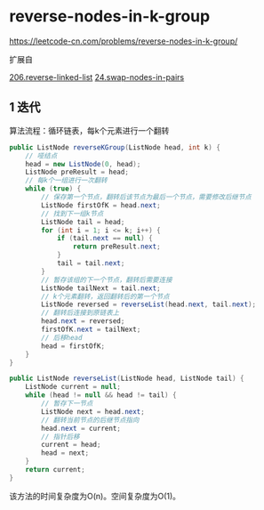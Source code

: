 # reverse-nodes-in-k-group

https://leetcode-cn.com/problems/reverse-nodes-in-k-group/

扩展自

[206.reverse-linked-list](0206-reverse-linked-list.md)
[24.swap-nodes-in-pairs](0024-swap-nodes-in-pairs.md)

## 1 迭代

算法流程：循环链表，每k个元素进行一个翻转

```java
public ListNode reverseKGroup(ListNode head, int k) {
    // 哑结点
    head = new ListNode(0, head);
    ListNode preResult = head;
    // 每k个一组进行一次翻转
    while (true) {
        // 保存第一个节点，翻转后该节点为最后一个节点，需要修改后继节点
        ListNode firstOfK = head.next;
        // 找到下一组k节点
        ListNode tail = head;
        for (int i = 1; i <= k; i++) {
            if (tail.next == null) {
                return preResult.next;
            }
            tail = tail.next;
        }
        // 暂存该组的下一个节点，翻转后需要连接
        ListNode tailNext = tail.next;
        // k个元素翻转，返回翻转后的第一个节点
        ListNode reversed = reverseList(head.next, tail.next);
        // 翻转后连接到原链表上
        head.next = reversed;
        firstOfK.next = tailNext;
        // 后移head
        head = firstOfK;
    }
}

public ListNode reverseList(ListNode head, ListNode tail) {
    ListNode current = null;
    while (head != null && head != tail) {
        // 暂存下一节点
        ListNode next = head.next;
        // 翻转当前节点的后继节点指向
        head.next = current;
        // 指针后移
        current = head;
        head = next;
    }
    return current;
}
```

该方法的时间复杂度为O(n)。空间复杂度为O(1)。
